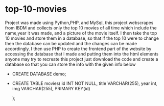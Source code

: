 # top-10-movies
Project was made using Python,PHP, and MySql, this project webscrapes from IBDM and collects only the top 10 movies of all time which include the name,year it was made, and a picture of the movie itself. I then take the top 10 movies and store them in a database, so that if the top 10 were to change then the database can be updated and the changes can be made accordingly, I then use PHP to create the frontend part of the website by accessing the database that I made and putting them into the html elements
anyone may try to recreate this project just download the code and create a database so that you can store the info with the given info below
- CREATE DATABASE demo;
- CREATE TABLE movies(
			id INT NOT NULL,
			title VARCHAR(255),
			year int,
			img VARCHAR(255),
			PRIMARY KEY(id)
			
	);
